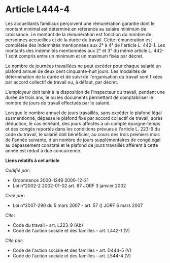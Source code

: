 # Article L444-4

Les accueillants familiaux perçoivent une rémunération garantie dont le montant minimal est déterminé en référence au salaire
minimum de croissance. Le montant de la rémunération est fonction du nombre de personnes accueillies et de la durée du
travail. Cette rémunération est complétée des indemnités mentionnées aux 2° à 4° de l'article L. 442-1. Les montants des
indemnités mentionnées aux 2° et 3° du même article L. 442-1 sont compris entre un minimum et un maximum fixés par décret. 

Le nombre de journées travaillées ne peut excéder pour chaque salarié un plafond annuel de deux cent cinquante-huit jours.
Les modalités de détermination de la durée et de suivi de l'organisation du travail sont fixées par accord collectif de
travail ou, à défaut, par décret. 

L'employeur doit tenir à la disposition de l'inspecteur du travail, pendant une durée de trois ans, le ou les documents
permettant de comptabiliser le nombre de jours de travail effectués par le salarié. 

Lorsque le nombre annuel de jours travaillés, sans excéder le plafond légal susmentionné, dépasse le plafond fixé par accord
collectif de travail, après déduction, le cas échéant, des jours affectés à un compte épargne-temps et des congés reportés
dans les conditions prévues à l'article L. 223-9 du code du travail, le salarié doit bénéficier, au cours des trois premiers
mois de l'année suivante, d'un nombre de jours supplémentaires de congé égal au dépassement constaté et le plafond de jours
travaillés afférent à cette année est réduit à due concurrence.

**Liens relatifs à cet article**

_Codifié par_:

  - Ordonnance 2000-1249 2000-12-21
  - Loi n°2002-2 2002-01-02 art. 87 JORF 3 janvier 2002

_Créé par_:

  - Loi n°2007-290 du 5 mars 2007 - art. 57 () JORF 6 mars 2007

_Cite_:

  - Code du travail - art. L223-9 (Ab)
  - Code de l'action sociale et des familles - art. L442-1 (V)

_Cité par_:

  - Code de l'action sociale et des familles - art. D444-5 (V)
  - Code de l'action sociale et des familles - art. L544-4 (V)
